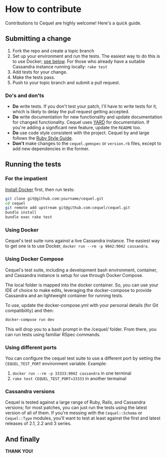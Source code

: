 # How to contribute #

Contributions to Cequel are highly welcome! Here's a quick guide.

## Submitting a change ##

1. Fork the repo and create a topic branch
2. Set up your environment and run the tests. The easiest way to do this is to
   use Docker; [see below](#running-the-tests). For those who already have a suitable Cassandra
   instance running locally: `rake test`
3. Add tests for your change.
4. Make the tests pass.
5. Push to your topic branch and submit a pull request.

### Do's and don'ts ###

* **Do** write tests. If you don't test your patch, I'll have to write tests
  for it, which is likely to delay the pull request getting accepted.
* **Do** write documentation for new functionality and update documentation for
  changed functionality. Cequel uses
  [YARD](http://rubydoc.info/gems/yard/file/docs/GettingStarted.md) for
  documentation. If you're adding a significant new feature, update the
  `README` too.
* **Do** use code style consistent with the project. Cequel by and large
  follows the [Ruby Style Guide](https://github.com/bbatsov/ruby-style-guide).
* **Don't** make changes to the `cequel.gemspec` or `version.rb` files, except
  to add new dependencies in the former.

## Running the tests ##

### For the impatient ###

[Install Docker](https://docs.docker.com/engine/installation/) first, then run tests:
```bash
git clone git@github.com:yourname/cequel.git
cd cequel
git remote add upstream git@github.com:cequel/cequel.git
bundle install
bundle exec rake test
```

### Using Docker

Cequel's test suite runs against a live Cassandra instance. The easiest way to
get one is to use Docker, `docker run --rm -p 9042:9042 cassandra`.

### Using Docker Compose

Cequel's test suite, including a development bash environment, container, and Cassandra
instance is setup for use through Docker Compose.

The local folder is mapped into the docker container. So, you can use your IDE of choice
to make edits, leveraging the docker-compose to provide Cassandra and an lightweight container for
running tests.

To use, update the docker-compose.yml with your personal details (for Git compatibility) and then:
```bash
docker-compose run dev
```
This will drop you to a bash prompt in the /cequel/ folder.  From there, you can run
tests using familiar RSpec commands.

### Using different ports

You can configure the cequel test suite to use a different port by setting the `CEQUEL_TEST_PORT` environment variable. Example:
1. `docker run --rm -p 33333:9042 cassandra` in one terminal
1. `rake test CEQUEL_TEST_PORT=33333` in another termainal

### Cassandra versions

Cequel is tested against a large range of Ruby, Rails, and Cassandra
versions; for most patches, you can just run the tests using the
latest version of all of them. If you're messing with the
`Cequel::Schema` or `Cequel::Type` modules, you'll want to test at
least against the first and latest releases of 2.1, 2.2 and 3 series.

## And finally

**THANK YOU!**
